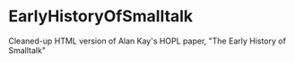 EarlyHistoryOfSmalltalk
=======================

Cleaned-up HTML version of Alan Kay's HOPL paper, "The Early History of Smalltalk"
